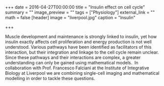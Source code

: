 +++
date = 2016-04-27T00:00:00
title = "Insulin effect on cell cycle"
summary = ""
image_preview = ""
tags = ["Physiology"]
external_link = ""
math = false
[header]
image = "liverpool.jpg"
caption = "Insulin"

+++

Muscle development and maintenance is strongly linked to insulin, yet how insulin exactly affects cell proliferation and energy production is not well understood. Various pathways have been identified as facilitators of this interaction, but their integration and linkage to the cell cycle remain unclear. Since these pathways and their interactions are complex, a greater understanding can only be gained using mathematical models.  In collaboration with Prof. Francesco Falciani at the Institute of Integrative Biology at Liverpool we are combining single-cell imaging and mathematical modelling in order to tackle these questions.
